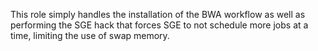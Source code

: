 This role simply handles the installation of the BWA workflow as well as performing the SGE hack that forces SGE to not schedule more jobs at a time, limiting the use of swap memory.
